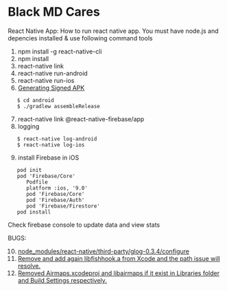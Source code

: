 # Black MD Cares

React Native App: How to run react native app. You must have node.js and depencies installed & use following command tools

1. npm install -g react-native-cli
2. npm install
3. react-native link
4. react-native run-android
5. react-native run-ios
6. [Generating Signed APK](https://facebook.github.io/react-native/docs/signed-apk-android)

```
   $ cd android
   $ ./gradlew assembleRelease
```

7. react-native link @react-native-firebase/app
8. logging

```
   $ react-native log-android
   $ react-native log-ios
```

9. install Firebase in iOS

```
   pod init
   pod 'Firebase/Core'
      Podfile
      platform :ios, '9.0'
      pod 'Firebase/Core'
      pod 'Firebase/Auth'
      pod 'Firebase/Firestore'
   pod install
```

Check firebase console to update data and view stats

BUGS:

10. [node_modules/react-native/third-party/glog-0.3.4/configure](https://github.com/facebook/react-native/issues/14382)
11. [Remove and add again libfishhook.a from Xcode and the path issue will resolve.](https://github.com/facebook/react-native/issues/19569)
12. [Removed Airmaps.xcodeproj and libairmaps if it exist in Libraries folder and Build Settings respectively.](https://github.com/react-community/react-native-maps/issues/718)
